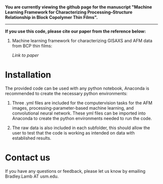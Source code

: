 __You are currently viewing the github page for the manuscript "Machine Learning Framework for Characterizing Processing–Structure Relationship in Block Copolymer Thin Films".__  

----------------------------------------------------------------------
__If you use this code, please cite our paper from the reference below:__

1. Machine learning framework for characterizing GISAXS and AFM data from BCP thin films:  

   *Link to paper*


# Installation

The provided code can be used with any python notebook, Anaconda is recommended to create the necessary python environments:

1. Three .yml files are included for the computervision tasks for the AFM images, processing-parameter-based machine learning, and convolutional neural network. These yml files can be imported into Anaconda to create the python environments needed to run the code.

2. The raw data is also included in each subfolder, this should allow the user to test that the code is working as intended on data with established results.

# Contact us
If you have any questions or feedback, please let us know by emailing Bradley.Lamb AT usm.edu. 

